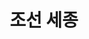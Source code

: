 ---
layout: hubs
key: Q37682
title: 조선 세종
name: 조선 세종
description: 조선의 4대 임금
score: 0.0032493204843093647
degree: 18
---